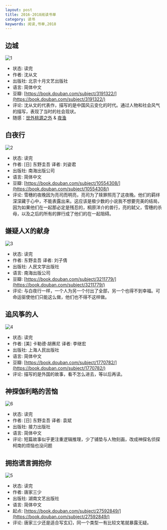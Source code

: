 ```yaml
---
layout: post
title: 2016-2018阅读书单
category: 读书
keywords: 阅读,书单,2018
---
```


## 边城
![1](https://zest-1251077323.cos.ap-guangzhou.myqcloud.com/bolg/2018/06/book-list/bc.jpg)

- 状态: 读完
- 作者: 沈从文
- 出版社: 北京十月文艺出版社
- 语言: 简体中文
- 豆瓣: [https://book.douban.com/subject/3191322/](https://book.douban.com/subject/3191322/)
- 评论: 沈从文的代表作，描写的是中国风云变化的时代。通过人物和社会风气的描写，表现了当时的社会现状。
- 随感：[世外桃源之外](/2018/06/14/tao-yuan.html) & [夜渔](2018/06/14/ye-yu.html)

## 白夜行
![2](https://zest-1251077323.cos.ap-guangzhou.myqcloud.com/bolg/2018/06/book-list/byx.jpg)

- 状态: 读完
- 作者: [日] 东野圭吾 译者: 刘姿君  
- 出版社: 南海出版公司
- 语言: 简体中文
- 豆瓣: [https://book.douban.com/subject/10554308/](https://book.douban.com/subject/10554308/)
- 评论: 雪穗的夜晚因为亮司而明亮，亮司为了赎罪照亮了这夜晚。他们的羁绊深深藏于心中，不能表露出来。这应该是极少数的小说我不想要完美的结局，因为如果他们在一起那必定是残忍的，桐原洋介的兽行，亮的弑父，雪穗的杀母，以及之后的所有的罪行成了他们的在一起阻碍。

## 嫌疑人X的献身
![3](https://zest-1251077323.cos.ap-guangzhou.myqcloud.com/bolg/2018/06/book-list/x.jpg)

- 状态: 读完
- 作者: 东野圭吾 译者: 刘子倩  
- 出版社: 人民文学出版社
- 语言: 南海出版公司
- 豆瓣: [https://book.douban.com/subject/3211779/](https://book.douban.com/subject/3211779/)
- 评论: 与白夜行一样，一个人为另一个付出了全部，另一个也得不到幸福。可命运驱使他们只能这么做，他们也不得不这样做。

## 追风筝的人
![4](https://zest-1251077323.cos.ap-guangzhou.myqcloud.com/bolg/2015/06/sd.jpg)

- 状态: 读完
- 作者: [美] 卡勒德·胡赛尼 译者:  李继宏 
- 出版社: 上海人民出版社
- 语言: 简体中文
- 豆瓣: [https://book.douban.com/subject/1770782/](https://book.douban.com/subject/1770782/)
- 评论: 描写的是外国的故事，看不怎么进去，等以后再读。

## 神探伽利略的苦恼
![6](https://zest-1251077323.cos.ap-guangzhou.myqcloud.com/bolg/2018/06/book-list/stgll.jpg)

- 状态: 读完
- 作者:  [日] 东野圭吾 译者: 袁斌 
- 出版社: 接力出版社
- 语言: 简体中文
- 评论: 短篇故事似乎更注重逻辑推理，少了铺垫与人物刻画，改成神探名侦探柯南的烦恼也没问题

## 拥抱谎言拥抱你
![5](https://zest-1251077323.cos.ap-guangzhou.myqcloud.com/bolg/2018/06/book-list/yb.jpg)

- 状态: 读完
- 作者: 唐家三少
- 出版社: 湖南文艺出版社
- 语言: 简体中文
- 起点: [https://book.douban.com/subject/27592849/](https://book.douban.com/subject/27592849/)
- 评论: 唐家三少还是适合写玄幻，同一个类型一有比较文笔就暴露无疑。